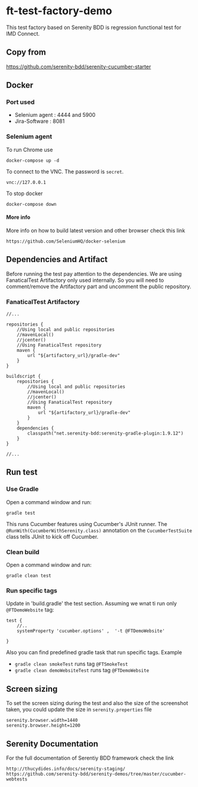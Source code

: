 # ft-test-factory-demo

This test factory based on Serenity BDD is regression functional test for IMD Connect.

## Copy from

https://github.com/serenity-bdd/serenity-cucumber-starter

## Docker

### Port used
* Selenium agent : 4444 and 5900
* Jira-Software : 8081

### Selenium agent

To run Chrome use
```
docker-compose up -d
```

To connect to the VNC. The password is `secret`.
```
vnc://127.0.0.1
```

To stop docker
```
docker-compose down
```

#### More info
More info on how to build latest version and other browser check this link
```
https://github.com/SeleniumHQ/docker-selenium
```

## Dependencies and Artifact
Before running the test pay attention to the dependencies.
We are using FanaticalTest Artifactory only used internally. So you will need to comment/remove the Artifactory part and uncomment the public repository.

### FanaticalTest Artifactory
```
//...

repositories {
    //Using local and public repositories
    //mavenLocal()
    //jcenter()
    //Using FanaticalTest repository
    maven {
        url "${artifactory_url}/gradle-dev"
    }
}

buildscript {
    repositories {
        //Using local and public repositories
        //mavenLocal()
        //jcenter()
        //Using FanaticalTest repository
        maven {
            url "${artifactory_url}/gradle-dev"
        }
    }
    dependencies {
        classpath("net.serenity-bdd:serenity-gradle-plugin:1.9.12")
    }
}

//...
```


## Run test

### Use Gradle

Open a command window and run:
```
gradle test
```
This runs Cucumber features using Cucumber's JUnit runner. The `@RunWith(CucumberWithSerenity.class)` annotation on the `CucumberTestSuite`
class tells JUnit to kick off Cucumber.

### Clean build
Open a command window and run:
```
gradle clean test
```

### Run specific tags
Update in 'build.gradle' the test section. Assuming we wnat ti run only `@FTDemoWebsite` tag:

```
test {
    //..
    systemProperty 'cucumber.options' ,  '-t @FTDemoWebsite'

}
```
Also you can find predefined gradle task that run specific tags. Example 
* `gradle clean smokeTest` runs tag `@FTSmokeTest`
* `gradle clean demoWebsiteTest` runs tag `@FTDemoWebsite`

## Screen sizing
To set the screen sizing during the test and also the size of the screenshot taken, you could update the size in `serenity.preperties` file
```
serenity.browser.width=1440
serenity.browser.height=1200
```

## Serenity Documentation
For the full documentation of Serentiy BDD framework check the link
```
http://thucydides.info/docs/serenity-staging/
https://github.com/serenity-bdd/serenity-demos/tree/master/cucumber-webtests
```
